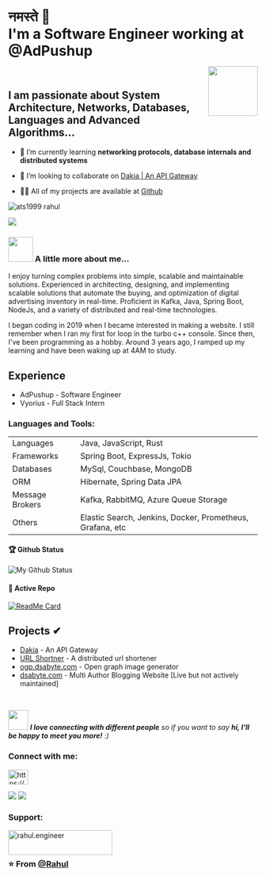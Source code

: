 <h1 style="display: inline;"> नमस्ते 🙏 <br/> I'm a Software Engineer working at @AdPushup</h1>

<img align='right' src="https://media.giphy.com/media/M9gbBd9nbDrOTu1Mqx/giphy.gif" width="100"> <br>

## I am passionate about System Architecture, Networks, Databases, Languages and Advanced Algorithms...

- 🌱 I’m currently learning **networking protocols, database internals and distributed systems**

- 👯 I’m looking to collaborate on [Dakia | An API Gateway](https://github.com/ats1999/dakia)

- 👨‍💻 All of my projects are available at [Github](https://ats1999.github.io/#projects)

<img src="https://komarev.com/ghpvc/?username=ats1999&label=Profile%20views&color=0e75b6&style=flat" alt="ats1999 rahul" />

[![](https://img.shields.io/badge/LinkedIn-Rahul-blue)](https://www.linkedin.com/in/ats1999/)

### <img src="https://media.giphy.com/media/VgCDAzcKvsR6OM0uWg/giphy.gif" width="50"> A little more about me...
I enjoy turning complex problems into simple, scalable and maintainable solutions. Experienced in architecting, designing, and implementing scalable solutions that automate the buying, and optimization of digital advertising inventory in real-time. Proficient in Kafka, Java, Spring Boot, NodeJs, and a variety of distributed and real-time technologies.

I began coding in 2019 when I became interested in making a website. I still remember when I ran my first for loop in the turbo c++ console. Since then, I've been programming as a hobby. Around 3 years ago, I ramped up my learning and have been waking up at 4AM to study.

## Experience
- AdPushup - Software Engineer
- Vyorius - Full Stack Intern

<h3 align="left">Languages and Tools:</h3>

|                 |                                                      |
| --------------- | ---------------------------------------------------- |
| Languages       | Java, JavaScript, Rust                    |
| Frameworks      | Spring Boot, ExpressJs, Tokio                               |
| Databases       | MySql, Couchbase, MongoDB                            |
| ORM             | Hibernate, Spring Data JPA                           |
| Message Brokers | Kafka, RabbitMQ, Azure Queue Storage                 |
| Others          | Elastic Search, Jenkins, Docker, Prometheus, Grafana, etc |

#### 🏆 Github Status

![My Github Status](https://github-readme-stats.vercel.app/api?username=ats1999&show_icons=true&hide_border=true&count_private=true&theme=dark&x=ygg)

#### 👀 Active Repo

[![ReadMe Card](https://github-readme-stats.vercel.app/api/pin/?username=ats1999&repo=dakia&theme=dark&a=ybhghh)](https://github.com/ats1999/dakia)

## Projects ✔

- [Dakia](https://github.com/ats1999/dakia) - An API Gateway 
- [URL Shortner](https://github.com/ats1999/URL-Shortner?tab=readme-ov-file) - A distributed url shortener
- [ogp.dsabyte.com](https://ogp.dsabyte.com) - Open graph image generator
- [dsabyte.com](https://dsabyte.com) - Multi Author Blogging Website [Live but not actively maintained]

<!-- top languages card -->
<br>

<img src="https://media.giphy.com/media/LnQjpWaON8nhr21vNW/giphy.gif" width="40"> <em><b>I love connecting with different people</b> so if you want to say <b>hi, I'll be happy to meet you more!</b> :)</em>

<h3 align="left">Connect with me:</h3>
<p align="left">
<a href="https://linkedin.com/in/https://www.linkedin.com/in/ats1999/" target="blank"><img align="center" src="https://raw.githubusercontent.com/rahuldkjain/github-profile-readme-generator/master/src/images/icons/Social/linked-in-alt.svg" alt="https://www.linkedin.com/in/rahul-kumar-36b05a189/" height="30" width="40" /></a>
</p>

<div><a href="https://github.com/ats1999"><img src="https://img.shields.io/badge/github%20-%23121011.svg?&style=flat&logo=github&logoColor=white"/></a> <a href="https://www.linkedin.com/in/ats1999/"><img src="https://img.shields.io/badge/linkedin%20-%230077B5.svg?&style=flat&logo=linkedin&logoColor=white"/></a>
</div>

<h3 align="left">Support:</h3>
<p><a href="https://www.buymeacoffee.com/rahul.engineer"> <img align="left" src="https://cdn.buymeacoffee.com/buttons/v2/default-yellow.png" height="50" width="210" alt="rahul.engineer" /></a></p><br><br>

### ⭐️ From [@Rahul](https://github.com/ats1999)
